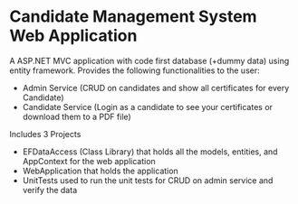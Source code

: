 # Candidate Management System Web Application
A ASP.NET MVC application with code first database (+dummy data) using entity framework.
Provides the following functionalities to the user:
  - Admin Service (CRUD on candidates and show all certificates for every Candidate)
  - Candidate Service (Login as a candidate to see your certificates or download them to a PDF file)

Includes 3 Projects
  - EFDataAccess (Class Library) that holds all the models, entities, and AppContext for the web application
  - WebApplication that holds the application
  - UnitTests used to run the unit tests for CRUD on admin service and verify the data
